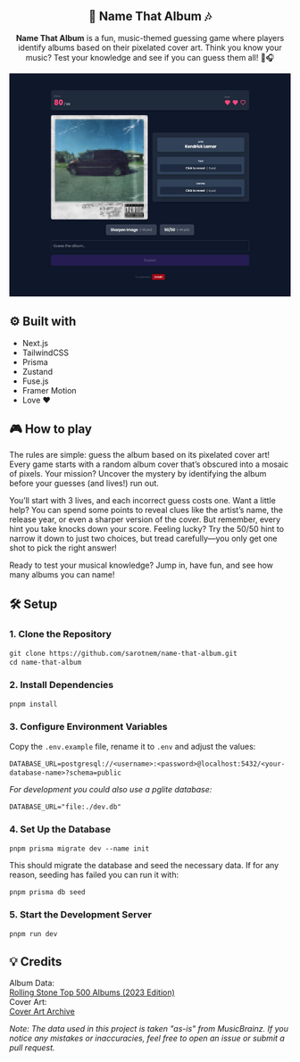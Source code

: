<div align="center">

  <h2 align="center">🎵 Name That Album 🎶</h2>

  <p align="center">
    <strong>Name That Album</strong> is a fun, music-themed guessing game where players identify albums based on their pixelated cover art. Think you know your music? Test your knowledge and see if you can guess them all! 🚀🎧
  </p>

  <img src="preview.jpg" height="400px">
</div>

## ⚙️ Built with
- Next.js
- TailwindCSS
- Prisma
- Zustand
- Fuse.js
- Framer Motion
- Love ❤️

## 🎮 How to play
The rules are simple: guess the album based on its pixelated cover art! Every game starts with a random album cover that’s obscured into a mosaic of pixels. Your mission? Uncover the mystery by identifying the album before your guesses (and lives!) run out.

You’ll start with 3 lives, and each incorrect guess costs one. Want a little help? You can spend some points to reveal clues like the artist’s name, the release year, or even a sharper version of the cover. But remember, every hint you take knocks down your score. Feeling lucky? Try the 50/50 hint to narrow it down to just two choices, but tread carefully—you only get one shot to pick the right answer!

Ready to test your musical knowledge? Jump in, have fun, and see how many albums you can name!

## 🛠️ Setup

### 1. Clone the Repository
```
git clone https://github.com/sarotnem/name-that-album.git
cd name-that-album
```

### 2. Install Dependencies
```
pnpm install
```

### 3. Configure Environment Variables
Copy the `.env.example` file, rename it to `.env` and adjust the values:
```
DATABASE_URL=postgresql://<username>:<password>@localhost:5432/<your-database-name>?schema=public
```

*For development you could also use a pglite database:*
```
DATABASE_URL="file:./dev.db"
```


### 4. Set Up the Database
```
pnpm prisma migrate dev --name init
```
This should migrate the database and seed the necessary data. If for any reason, seeding has failed you can run it with:
```
pnpm prisma db seed
```

### 5. Start the Development Server
```
pnpm run dev
```

## 💡 Credits
Album Data: <br>
[Rolling Stone Top 500 Albums (2023 Edition)](https://musicbrainz.org/series/bb3d9d84-75b8-4e67-8ad7-dcc38f764bf3)
<br>
Cover Art: <br>
[Cover Art Archive](https://coverartarchive.org/)

*Note: The data used in this project is taken "as-is" from MusicBrainz. If you notice any mistakes or inaccuracies, feel free to open an issue or submit a pull request.*